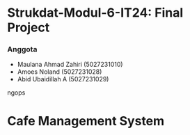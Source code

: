 # Strukdat-Modul-6-IT24: Final Project

### Anggota

- Maulana Ahmad Zahiri (5027231010)
- Amoes Noland (5027231028)
- Abid Ubaidillah A (5027231029)

ngops

# Cafe Management System
